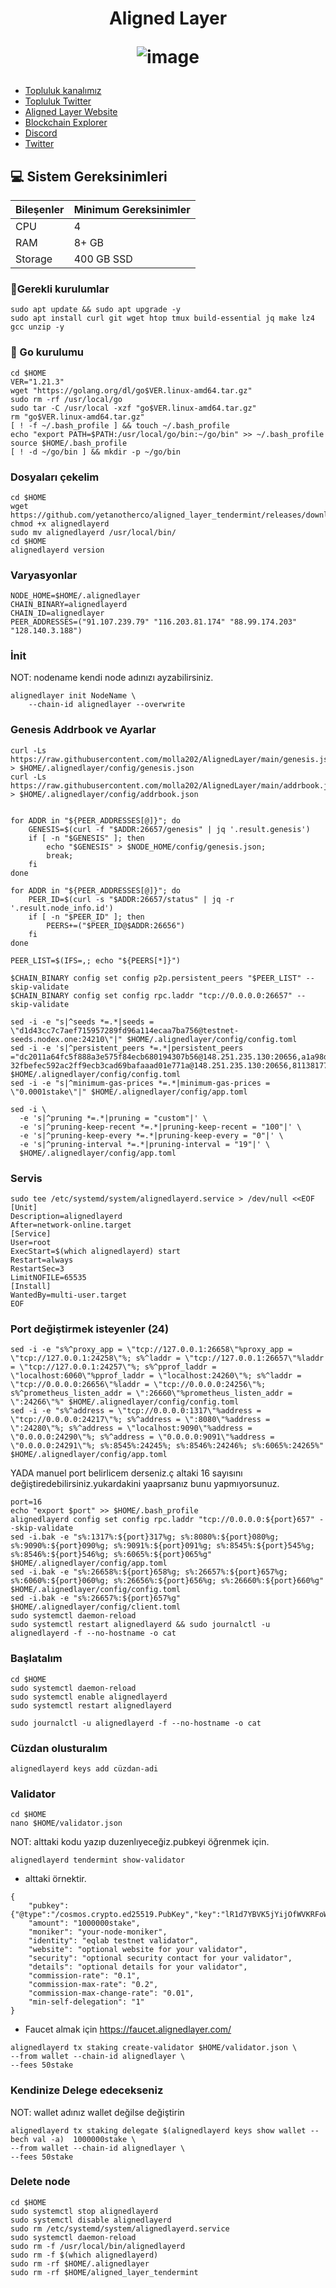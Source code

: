 <h1 align="center"> Aligned Layer

![image](https://github.com/molla202/AlignedLayer/assets/91562185/cb9fca1a-a370-4aee-b41d-546d27c4523b)



</h1>


 * [Topluluk kanalımız](https://t.me/corenodechat)<br>
 * [Topluluk Twitter](https://twitter.com/corenodeHQ)<br>
 * [Aligned Layer Website](https://alignedlayer.com/)<br>
 * [Blockchain Explorer](https://explorer.corenodehq.com/Alignedlayer-Testnet)<br>
 * [Discord](https://discord.gg/zHsXryD7)<br>
 * [Twitter](https://twitter.com/alignedlayer)<br>

## 💻 Sistem Gereksinimleri
| Bileşenler | Minimum Gereksinimler | 
| ------------ | ------------ |
| CPU |	4|
| RAM	| 8+ GB |
| Storage	| 400 GB SSD |

### 🚧Gerekli kurulumlar
```
sudo apt update && sudo apt upgrade -y
sudo apt install curl git wget htop tmux build-essential jq make lz4 gcc unzip -y
```

### 🚧 Go kurulumu
```
cd $HOME
VER="1.21.3"
wget "https://golang.org/dl/go$VER.linux-amd64.tar.gz"
sudo rm -rf /usr/local/go
sudo tar -C /usr/local -xzf "go$VER.linux-amd64.tar.gz"
rm "go$VER.linux-amd64.tar.gz"
[ ! -f ~/.bash_profile ] && touch ~/.bash_profile
echo "export PATH=$PATH:/usr/local/go/bin:~/go/bin" >> ~/.bash_profile
source $HOME/.bash_profile
[ ! -d ~/go/bin ] && mkdir -p ~/go/bin
```

### Dosyaları çekelim
```
cd $HOME
wget https://github.com/yetanotherco/aligned_layer_tendermint/releases/download/v0.1.0/alignedlayerd
chmod +x alignedlayerd
sudo mv alignedlayerd /usr/local/bin/
cd $HOME
alignedlayerd version
```
### Varyasyonlar
```
NODE_HOME=$HOME/.alignedlayer
CHAIN_BINARY=alignedlayerd
CHAIN_ID=alignedlayer
PEER_ADDRESSES=("91.107.239.79" "116.203.81.174" "88.99.174.203" "128.140.3.188")
```
### İnit
NOT: nodename kendi node adınızı ayzabilirsiniz.
```
alignedlayer init NodeName \
    --chain-id alignedlayer --overwrite
```
### Genesis Addrbook ve Ayarlar
```
curl -Ls https://raw.githubusercontent.com/molla202/AlignedLayer/main/genesis.json > $HOME/.alignedlayer/config/genesis.json
curl -Ls https://raw.githubusercontent.com/molla202/AlignedLayer/main/addrbook.json > $HOME/.alignedlayer/config/addrbook.json


for ADDR in "${PEER_ADDRESSES[@]}"; do
    GENESIS=$(curl -f "$ADDR:26657/genesis" | jq '.result.genesis')
    if [ -n "$GENESIS" ]; then
        echo "$GENESIS" > $NODE_HOME/config/genesis.json;
        break;
    fi
done

for ADDR in "${PEER_ADDRESSES[@]}"; do
    PEER_ID=$(curl -s "$ADDR:26657/status" | jq -r '.result.node_info.id')
    if [ -n "$PEER_ID" ]; then
        PEERS+=("$PEER_ID@$ADDR:26656")
    fi
done

PEER_LIST=$(IFS=,; echo "${PEERS[*]}")

$CHAIN_BINARY config set config p2p.persistent_peers "$PEER_LIST" --skip-validate
$CHAIN_BINARY config set config rpc.laddr "tcp://0.0.0.0:26657" --skip-validate

sed -i -e "s|^seeds *=.*|seeds = \"d1d43cc7c7aef715957289fd96a114ecaa7ba756@testnet-seeds.nodex.one:24210\"|" $HOME/.alignedlayer/config/config.toml
sed -i -e 's|^persistent_peers *=.*|persistent_peers ="dc2011a64fc5f888a3e575f84ecb680194307b56@148.251.235.130:20656,a1a98d9caf27c3363fab07a8e57ee0927d8c7eec@128.140.3.188:26656,1beca410dba8907a61552554b242b4200788201c@91.107.239.79:26656,f9000461b5f535f0c13a543898cc7ac1cd10f945@88.99.174.203:26656, 32fbefec592ac2ff9ecb3cad69bafaaad01e771a@148.251.235.130:20656,81138177a67195791bbe782fe1ed49f25e582bac@91.107.239.79:26656,c5d0498e345725365c1016795eecff4a67e4c4c9@88.99.174.203:26656,14af04afc663427604e8dd53f4023f7963a255cb@116.203.81.174:26656,9c89e77d51561c8b23957eee85a81ccc99fa7d6b@128.140.3.188:26656,c355b86c882d05a83f84afba379291d7b954b28f@65.108.236.43:26656,b499b9eb88c1c78ae25fdc7c390090f7542160eb@167.235.12.38:26656,18e1adeadb8cc596375e4212288fcd00690df067@213.199.48.195:26656,6d7adb46e588bea496f33758e0448bf84e308b39@143.244.178.205:26656,de193ba0ae387fc7892c2ead7458202f1c035d69@38.242.137.235:26656"|' $HOME/.alignedlayer/config/config.toml
sed -i -e "s|^minimum-gas-prices *=.*|minimum-gas-prices = \"0.0001stake\"|" $HOME/.alignedlayer/config/app.toml

sed -i \
  -e 's|^pruning *=.*|pruning = "custom"|' \
  -e 's|^pruning-keep-recent *=.*|pruning-keep-recent = "100"|' \
  -e 's|^pruning-keep-every *=.*|pruning-keep-every = "0"|' \
  -e 's|^pruning-interval *=.*|pruning-interval = "19"|' \
  $HOME/.alignedlayer/config/app.toml
```
### Servis
```
sudo tee /etc/systemd/system/alignedlayerd.service > /dev/null <<EOF
[Unit]
Description=alignedlayerd
After=network-online.target
[Service]
User=root
ExecStart=$(which alignedlayerd) start
Restart=always
RestartSec=3
LimitNOFILE=65535
[Install]
WantedBy=multi-user.target
EOF
```
### Port değiştirmek isteyenler (24)
```
sed -i -e "s%^proxy_app = \"tcp://127.0.0.1:26658\"%proxy_app = \"tcp://127.0.0.1:24258\"%; s%^laddr = \"tcp://127.0.0.1:26657\"%laddr = \"tcp://127.0.0.1:24257\"%; s%^pprof_laddr = \"localhost:6060\"%pprof_laddr = \"localhost:24260\"%; s%^laddr = \"tcp://0.0.0.0:26656\"%laddr = \"tcp://0.0.0.0:24256\"%; s%^prometheus_listen_addr = \":26660\"%prometheus_listen_addr = \":24266\"%" $HOME/.alignedlayer/config/config.toml
sed -i -e "s%^address = \"tcp://0.0.0.0:1317\"%address = \"tcp://0.0.0.0:24217\"%; s%^address = \":8080\"%address = \":24280\"%; s%^address = \"localhost:9090\"%address = \"0.0.0.0:24290\"%; s%^address = \"0.0.0.0:9091\"%address = \"0.0.0.0:24291\"%; s%:8545%:24245%; s%:8546%:24246%; s%:6065%:24265%" $HOME/.alignedlayer/config/app.toml
```

YADA manuel port belirlicem derseniz.ç altaki 16 sayısını değiştiredebilirsiniz.yukardakini yaaprsanız bunu yapmıyorsunuz.
```
port=16
echo "export $port" >> $HOME/.bash_profile
alignedlayerd config set config rpc.laddr "tcp://0.0.0.0:${port}657" --skip-validate
sed -i.bak -e "s%:1317%:${port}317%g; s%:8080%:${port}080%g; s%:9090%:${port}090%g; s%:9091%:${port}091%g; s%:8545%:${port}545%g; s%:8546%:${port}546%g; s%:6065%:${port}065%g" $HOME/.alignedlayer/config/app.toml
sed -i.bak -e "s%:26658%:${port}658%g; s%:26657%:${port}657%g; s%:6060%:${port}060%g; s%:26656%:${port}656%g; s%:26660%:${port}660%g" $HOME/.alignedlayer/config/config.toml
sed -i.bak -e "s%:26657%:${port}657%g" $HOME/.alignedlayer/config/client.toml
sudo systemctl daemon-reload
sudo systemctl restart alignedlayerd && sudo journalctl -u alignedlayerd -f --no-hostname -o cat
```
### Başlatalım
```
cd $HOME
sudo systemctl daemon-reload
sudo systemctl enable alignedlayerd
sudo systemctl restart alignedlayerd
```
```
sudo journalctl -u alignedlayerd -f --no-hostname -o cat
```


### Cüzdan olusturalım
```
alignedlayerd keys add cüzdan-adi
```
### Validator
```
cd $HOME
nano $HOME/validator.json
```
NOT: alttaki kodu yazıp duzenlıyeceğiz.pubkeyi öğrenmek için.  
```
alignedlayerd tendermint show-validator
```

* alttaki örnektir.
```
{    
    "pubkey": {"@type":"/cosmos.crypto.ed25519.PubKey","key":"lR1d7YBVK5jYijOfWVKRFoWCsS4dg3kagT7LB9GnG8I="},
    "amount": "1000000stake",
    "moniker": "your-node-moniker",
    "identity": "eqlab testnet validator",
    "website": "optional website for your validator",
    "security": "optional security contact for your validator",
    "details": "optional details for your validator",
    "commission-rate": "0.1",
    "commission-max-rate": "0.2",
    "commission-max-change-rate": "0.01",
    "min-self-delegation": "1"
}
```
* Faucet almak için https://faucet.alignedlayer.com/
```
alignedlayerd tx staking create-validator $HOME/validator.json \
--from wallet --chain-id alignedlayer \
--fees 50stake
```
### Kendinize Delege edecekseniz
NOT: wallet adınız wallet değilse değiştirin
```
alignedlayerd tx staking delegate $(alignedlayerd keys show wallet --bech val -a)  1000000stake \
--from wallet --chain-id alignedlayer \
--fees 50stake
```

### Delete node
```
cd $HOME
sudo systemctl stop alignedlayerd
sudo systemctl disable alignedlayerd
sudo rm /etc/systemd/system/alignedlayerd.service
sudo systemctl daemon-reload
sudo rm -f /usr/local/bin/alignedlayerd
sudo rm -f $(which alignedlayerd)
sudo rm -rf $HOME/.alignedlayer
sudo rm -rf $HOME/aligned_layer_tendermint
```










